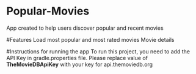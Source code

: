 # Popular-Movies
App created to help users discover popular and recent movies

#Features
Load most popular and most rated movies
Movie details

#Instructions for running the app
To run this project, you need to add the API Key in gradle.properties file. Please replace value of <b>TheMovieDBApiKey</b> with your key for api.themoviedb.org


